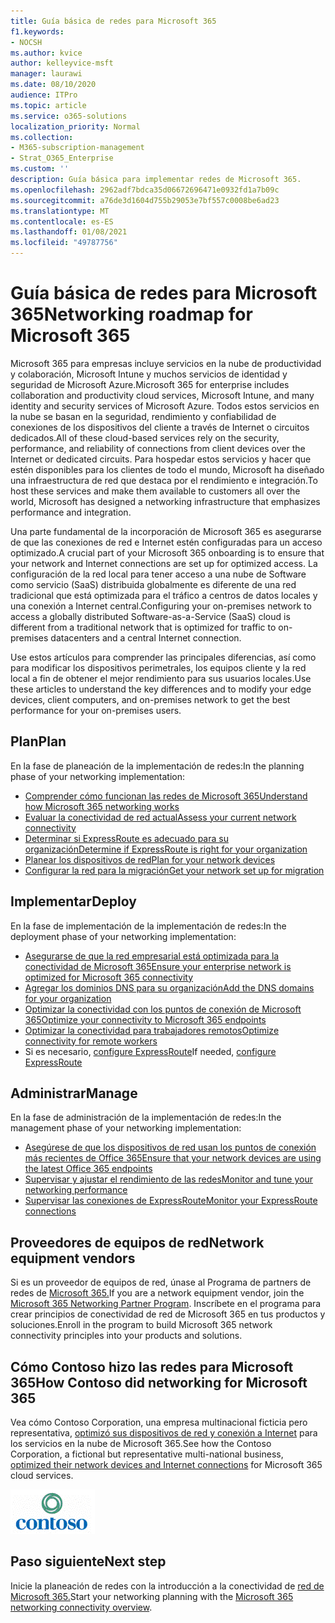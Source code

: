 ```yaml
---
title: Guía básica de redes para Microsoft 365
f1.keywords:
- NOCSH
ms.author: kvice
author: kelleyvice-msft
manager: laurawi
ms.date: 08/10/2020
audience: ITPro
ms.topic: article
ms.service: o365-solutions
localization_priority: Normal
ms.collection:
- M365-subscription-management
- Strat_O365_Enterprise
ms.custom: ''
description: Guía básica para implementar redes de Microsoft 365.
ms.openlocfilehash: 2962adf7bdca35d06672696471e0932fd1a7b09c
ms.sourcegitcommit: a76de3d1604d755b29053e7bf557c0008be6ad23
ms.translationtype: MT
ms.contentlocale: es-ES
ms.lasthandoff: 01/08/2021
ms.locfileid: "49787756"
---
```

# <a name="networking-roadmap-for-microsoft-365"></a><span data-ttu-id="7b74b-103">Guía básica de redes para Microsoft 365</span><span class="sxs-lookup"><span data-stu-id="7b74b-103">Networking roadmap for Microsoft 365</span></span>

<span data-ttu-id="7b74b-104">Microsoft 365 para empresas incluye servicios en la nube de productividad y colaboración, Microsoft Intune y muchos servicios de identidad y seguridad de Microsoft Azure.</span><span class="sxs-lookup"><span data-stu-id="7b74b-104">Microsoft 365 for enterprise includes collaboration and productivity cloud services, Microsoft Intune, and many identity and security services of Microsoft Azure.</span></span> <span data-ttu-id="7b74b-105">Todos estos servicios en la nube se basan en la seguridad, rendimiento y confiabilidad de conexiones de los dispositivos del cliente a través de Internet o circuitos dedicados.</span><span class="sxs-lookup"><span data-stu-id="7b74b-105">All of these cloud-based services rely on the security, performance, and reliability of connections from client devices over the Internet or dedicated circuits.</span></span> <span data-ttu-id="7b74b-106">Para hospedar estos servicios y hacer que estén disponibles para los clientes de todo el mundo, Microsoft ha diseñado una infraestructura de red que destaca por el rendimiento e integración.</span><span class="sxs-lookup"><span data-stu-id="7b74b-106">To host these services and make them available to customers all over the world, Microsoft has designed a networking infrastructure that emphasizes performance and integration.</span></span> 

<span data-ttu-id="7b74b-107">Una parte fundamental de la incorporación de Microsoft 365 es asegurarse de que las conexiones de red e Internet estén configuradas para un acceso optimizado.</span><span class="sxs-lookup"><span data-stu-id="7b74b-107">A crucial part of your Microsoft 365 onboarding is to ensure that your network and Internet connections are set up for optimized access.</span></span> <span data-ttu-id="7b74b-108">La configuración de la red local para tener acceso a una nube de Software como servicio (SaaS) distribuida globalmente es diferente de una red tradicional que está optimizada para el tráfico a centros de datos locales y una conexión a Internet central.</span><span class="sxs-lookup"><span data-stu-id="7b74b-108">Configuring your on-premises network to access a globally distributed Software-as-a-Service (SaaS) cloud is different from a traditional network that is optimized for traffic to on-premises datacenters and a central Internet connection.</span></span> 

<span data-ttu-id="7b74b-109">Use estos artículos para comprender las principales diferencias, así como para modificar los dispositivos perimetrales, los equipos cliente y la red local a fin de obtener el mejor rendimiento para sus usuarios locales.</span><span class="sxs-lookup"><span data-stu-id="7b74b-109">Use these articles to understand the key differences and to modify your edge devices, client computers, and on-premises network to get the best performance for your on-premises users.</span></span>

## <a name="plan"></a><span data-ttu-id="7b74b-110">Plan</span><span class="sxs-lookup"><span data-stu-id="7b74b-110">Plan</span></span>

<span data-ttu-id="7b74b-111">En la fase de planeación de la implementación de redes:</span><span class="sxs-lookup"><span data-stu-id="7b74b-111">In the planning phase of your networking implementation:</span></span>

- [<span data-ttu-id="7b74b-112">Comprender cómo funcionan las redes de Microsoft 365</span><span class="sxs-lookup"><span data-stu-id="7b74b-112">Understand how Microsoft 365 networking works</span></span>](microsoft-365-networking-overview.md)
- [<span data-ttu-id="7b74b-113">Evaluar la conectividad de red actual</span><span class="sxs-lookup"><span data-stu-id="7b74b-113">Assess your current network connectivity</span></span>](assessing-network-connectivity.md)
- [<span data-ttu-id="7b74b-114">Determinar si ExpressRoute es adecuado para su organización</span><span class="sxs-lookup"><span data-stu-id="7b74b-114">Determine if ExpressRoute is right for your organization</span></span>](network-planning-with-expressroute.md)
- [<span data-ttu-id="7b74b-115">Planear los dispositivos de red</span><span class="sxs-lookup"><span data-stu-id="7b74b-115">Plan for your network devices</span></span>](plan-for-network-devices.md)
- [<span data-ttu-id="7b74b-116">Configurar la red para la migración</span><span class="sxs-lookup"><span data-stu-id="7b74b-116">Get your network set up for migration</span></span>](network-and-migration-planning.md)

## <a name="deploy"></a><span data-ttu-id="7b74b-117">Implementar</span><span class="sxs-lookup"><span data-stu-id="7b74b-117">Deploy</span></span>

<span data-ttu-id="7b74b-118">En la fase de implementación de la implementación de redes:</span><span class="sxs-lookup"><span data-stu-id="7b74b-118">In the deployment phase of your networking implementation:</span></span>

- [<span data-ttu-id="7b74b-119">Asegurarse de que la red empresarial está optimizada para la conectividad de Microsoft 365</span><span class="sxs-lookup"><span data-stu-id="7b74b-119">Ensure your enterprise network is optimized for Microsoft 365 connectivity</span></span>](set-up-network-for-microsoft-365.md)
- [<span data-ttu-id="7b74b-120">Agregar los dominios DNS para su organización</span><span class="sxs-lookup"><span data-stu-id="7b74b-120">Add the DNS domains for your organization</span></span>](https://docs.microsoft.com/microsoft-365/admin/setup/add-domain)
- [<span data-ttu-id="7b74b-121">Optimizar la conectividad con los puntos de conexión de Microsoft 365</span><span class="sxs-lookup"><span data-stu-id="7b74b-121">Optimize your connectivity to Microsoft 365 endpoints</span></span>](microsoft-365-ip-web-service.md)
- [<span data-ttu-id="7b74b-122">Optimizar la conectividad para trabajadores remotos</span><span class="sxs-lookup"><span data-stu-id="7b74b-122">Optimize connectivity for remote workers</span></span>](microsoft-365-vpn-split-tunnel.md)
- <span data-ttu-id="7b74b-123">Si es necesario, [configure ExpressRoute](azure-expressroute.md)</span><span class="sxs-lookup"><span data-stu-id="7b74b-123">If needed, [configure ExpressRoute](azure-expressroute.md)</span></span>

## <a name="manage"></a><span data-ttu-id="7b74b-124">Administrar</span><span class="sxs-lookup"><span data-stu-id="7b74b-124">Manage</span></span>

<span data-ttu-id="7b74b-125">En la fase de administración de la implementación de redes:</span><span class="sxs-lookup"><span data-stu-id="7b74b-125">In the management phase of your networking implementation:</span></span>

- [<span data-ttu-id="7b74b-126">Asegúrese de que los dispositivos de red usan los puntos de conexión más recientes de Office 365</span><span class="sxs-lookup"><span data-stu-id="7b74b-126">Ensure that your network devices are using the latest Office 365 endpoints</span></span>](microsoft-365-endpoints.md)
- [<span data-ttu-id="7b74b-127">Supervisar y ajustar el rendimiento de las redes</span><span class="sxs-lookup"><span data-stu-id="7b74b-127">Monitor and tune your networking performance</span></span>](network-planning-and-performance.md)
- [<span data-ttu-id="7b74b-128">Supervisar las conexiones de ExpressRoute</span><span class="sxs-lookup"><span data-stu-id="7b74b-128">Monitor your ExpressRoute connections</span></span>](managing-expressroute-for-connectivity.md)

## <a name="network-equipment-vendors"></a><span data-ttu-id="7b74b-129">Proveedores de equipos de red</span><span class="sxs-lookup"><span data-stu-id="7b74b-129">Network equipment vendors</span></span>

<span data-ttu-id="7b74b-130">Si es un proveedor de equipos de red, únase al Programa de partners de redes de [Microsoft 365.](microsoft-365-networking-partner-program.md)</span><span class="sxs-lookup"><span data-stu-id="7b74b-130">If you are a network equipment vendor, join the [Microsoft 365 Networking Partner Program](microsoft-365-networking-partner-program.md).</span></span> <span data-ttu-id="7b74b-131">Inscríbete en el programa para crear principios de conectividad de red de Microsoft 365 en tus productos y soluciones.</span><span class="sxs-lookup"><span data-stu-id="7b74b-131">Enroll in the program to build Microsoft 365 network connectivity principles into your products and solutions.</span></span> 

## <a name="how-contoso-did-networking-for-microsoft-365"></a><span data-ttu-id="7b74b-132">Cómo Contoso hizo las redes para Microsoft 365</span><span class="sxs-lookup"><span data-stu-id="7b74b-132">How Contoso did networking for Microsoft 365</span></span>

<span data-ttu-id="7b74b-133">Vea cómo Contoso Corporation, una empresa multinacional ficticia pero representativa, [optimizó sus dispositivos de red y conexión a Internet](contoso-networking.md) para los servicios en la nube de Microsoft 365.</span><span class="sxs-lookup"><span data-stu-id="7b74b-133">See how the Contoso Corporation, a fictional but representative multi-national business, [optimized their network devices and Internet connections](contoso-networking.md) for Microsoft 365 cloud services.</span></span>

![Contoso Corporation](../media/contoso-overview/contoso-icon.png)

## <a name="next-step"></a><span data-ttu-id="7b74b-135">Paso siguiente</span><span class="sxs-lookup"><span data-stu-id="7b74b-135">Next step</span></span>

<span data-ttu-id="7b74b-136">Inicie la planeación de redes con la introducción a la conectividad de [red de Microsoft 365.](microsoft-365-networking-overview.md)</span><span class="sxs-lookup"><span data-stu-id="7b74b-136">Start your networking planning with the [Microsoft 365 networking connectivity overview](microsoft-365-networking-overview.md).</span></span>
